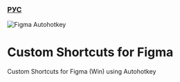 ### [РУС](https://github.com/vandesign/figma-autohotkey/blob/master/README-RU.md)
![Figma Autohotkey](https://github.com/vandesign/figma-autohotkey/blob/master/figma-autohotkey.png)
# Custom Shortcuts for Figma
Custom Shortcuts for Figma (Win) using Autohotkey
